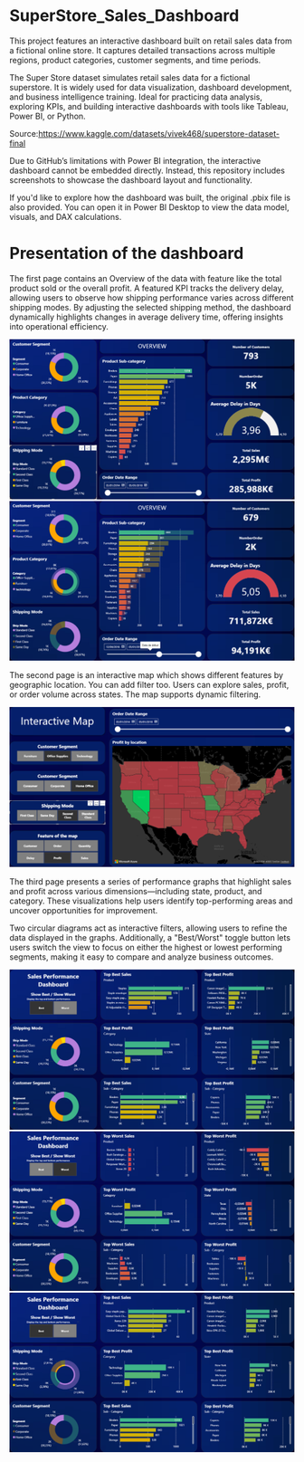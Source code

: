 # SuperStore_Sales_Dashboard
This project features an interactive dashboard built on retail sales data from a fictional online store. 
It captures detailed transactions across multiple regions, product categories, customer segments, and time periods.

The Super Store dataset simulates retail sales data for a fictional superstore.
It is widely used for data visualization, dashboard development, and business intelligence training. 
Ideal for practicing data analysis, exploring KPIs, and building interactive dashboards with tools like Tableau, Power BI, or Python.

Source:https://www.kaggle.com/datasets/vivek468/superstore-dataset-final

Due to GitHub’s limitations with Power BI integration, the interactive dashboard cannot be embedded directly. Instead, this repository includes screenshots to showcase the dashboard layout and functionality.

If you'd like to explore how the dashboard was built, the original .pbix file is also provided. You can open it in Power BI Desktop to view the data model, visuals, and DAX calculations.
# Presentation of the dashboard

The first page contains an Overview of the data with feature like the total product sold or the overall profit.
A featured KPI tracks the delivery delay, allowing users to observe how shipping performance varies across different shipping modes. By adjusting the selected shipping method, the dashboard dynamically highlights changes in average delivery time, offering insights into operational efficiency.

![image_alt](https://github.com/antoinegeninfr/SuperStore_Sales_Dashboard/blob/main/Screenshots/Overview_p1.png)
![image_alt](https://github.com/antoinegeninfr/SuperStore_Sales_Dashboard/blob/main/Screenshots/Overview_p2.png)

The second page is an interactive map which shows different features by geographic location. You can add filter too.
Users can explore sales, profit, or order volume across states. The map supports dynamic filtering.

![image_alt](https://github.com/antoinegeninfr/SuperStore_Sales_Dashboard/blob/main/Screenshots/map.png)

The third page presents a series of performance graphs that highlight sales and profit across various dimensions—including state, product, and category. These visualizations help users identify top-performing areas and uncover opportunities for improvement.

Two circular diagrams act as interactive filters, allowing users to refine the data displayed in the graphs. Additionally, a "Best/Worst" toggle button lets users switch the view to focus on either the highest or lowest performing segments, making it easy to compare and analyze business outcomes.

![image_alt](https://github.com/antoinegeninfr/SuperStore_Sales_Dashboard/blob/main/Screenshots/performance_p1.png)
![image_alt](https://github.com/antoinegeninfr/SuperStore_Sales_Dashboard/blob/main/Screenshots/performance_p2.png)
![image_alt](https://github.com/antoinegeninfr/SuperStore_Sales_Dashboard/blob/main/Screenshots/performance_p3.png)
